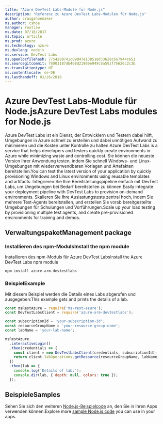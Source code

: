 ```yaml
---
title: "Azure DevTest Labs-Module für Node.js"
description: "Referenz zu Azure DevTest Labs-Modulen für Node.js"
author: craigshoemaker
ms.author: cshoe
manager: routlaw
ms.date: 07/18/2017
ms.topic: article
ms.prod: azure
ms.technology: azure
ms.devlang: nodejs
ms.service: DevTest Labs
ms.openlocfilehash: 7754280741c09d47e138518d33628c667944c651
ms.sourcegitcommit: 78001187db408d21909e949c8a592f76626c2c3b
ms.translationtype: HT
ms.contentlocale: de-DE
ms.lasthandoff: 01/26/2018
---
```

# <a name="azure-devtest-labs-modules-for-nodejs"></a><span data-ttu-id="7d153-103">Azure DevTest Labs-Module für Node.js</span><span class="sxs-lookup"><span data-stu-id="7d153-103">Azure DevTest Labs modules for Node.js</span></span>

<span data-ttu-id="7d153-104">Azure DevTest Labs ist ein Dienst, der Entwicklern und Testern dabei hilft, Umgebungen in Azure schnell zu erstellen und dabei unnötigen Aufwand zu minimieren und die Kosten unter Kontrolle zu halten.</span><span class="sxs-lookup"><span data-stu-id="7d153-104">Azure DevTest Labs is a service that helps developers and testers quickly create environments in Azure while minimizing waste and controlling cost.</span></span> <span data-ttu-id="7d153-105">Sie können die neueste Version Ihrer Anwendung testen, indem Sie schnell Windows- und Linux-Umgebungen mit wiederverwendbaren Vorlagen und Artefakten bereitstellen.</span><span class="sxs-lookup"><span data-stu-id="7d153-105">You can test the latest version of your application by quickly provisioning Windows and Linux environments using reusable templates and artifacts.</span></span> <span data-ttu-id="7d153-106">Integrieren Sie Ihre Bereitstellungspipeline einfach mit DevTest Labs, um Umgebungen bei Bedarf bereitstellen zu können.</span><span class="sxs-lookup"><span data-stu-id="7d153-106">Easily integrate your deployment pipeline with DevTest Labs to provision on-demand environments.</span></span> <span data-ttu-id="7d153-107">Skalieren Sie Ihre Auslastungstests zentral hoch, indem Sie mehrere Test-Agents bereitstellen, und erstellen Sie vorab bereitgestellte Umgebungen für Schulungen und Vorführungen.</span><span class="sxs-lookup"><span data-stu-id="7d153-107">Scale up your load testing by provisioning multiple test agents, and create pre-provisioned environments for training and demos.</span></span>

## <a name="management-package"></a><span data-ttu-id="7d153-108">Verwaltungspaket</span><span class="sxs-lookup"><span data-stu-id="7d153-108">Management package</span></span>

### <a name="install-the-npm-module"></a><span data-ttu-id="7d153-109">Installieren des npm-Moduls</span><span class="sxs-lookup"><span data-stu-id="7d153-109">Install the npm module</span></span>

<span data-ttu-id="7d153-110">Installieren des npm-Moduls für Azure DevTest Labs</span><span class="sxs-lookup"><span data-stu-id="7d153-110">Install the Azure DevTest Labs npm module</span></span>

```bash
npm install azure-arm-devtestlabs
```

### <a name="example"></a><span data-ttu-id="7d153-111">Beispiel</span><span class="sxs-lookup"><span data-stu-id="7d153-111">Example</span></span>

<span data-ttu-id="7d153-112">Mit diesem Beispiel werden die Details eines Labs abgerufen und ausgegeben:</span><span class="sxs-lookup"><span data-stu-id="7d153-112">This example gets and prints the details of a lab.</span></span>

```javascript
const msRestAzure = require('ms-rest-azure');
const DevTestLabsClient = require('azure-arm-devtestlabs');

const subscriptionId = 'your-subscription-id';
const resourceGroupName = 'your-resource-group-name';
const labName = 'your-lab-name';

msRestAzure
  .interactiveLogin()
  .then(credentials => {
    const client = new DevTestLabsClient(credentials, subscriptionId);
    return client.labOperations.getResource(resourceGroupName, labName);
  })
  .then(lab => {
    console.log('Details of lab:');
    console.dir(lab, { depth: null, colors: true });
  });


```

## <a name="samples"></a><span data-ttu-id="7d153-113">Beispiele</span><span class="sxs-lookup"><span data-stu-id="7d153-113">Samples</span></span>

<span data-ttu-id="7d153-114">Sehen Sie sich den weiteren [Node.js-Beispielcode](https://azure.microsoft.com/resources/samples/?platform=nodejs) an, den Sie in Ihren Apps verwenden können.</span><span class="sxs-lookup"><span data-stu-id="7d153-114">Explore more [sample Node.js code](https://azure.microsoft.com/resources/samples/?platform=nodejs) you can use in your apps.</span></span>
